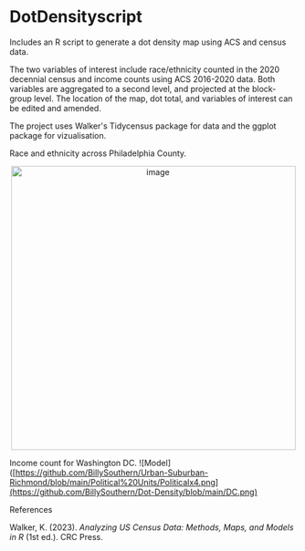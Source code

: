 # DotDensityscript
Includes an R script to generate a dot density map using ACS and census data.  

The two variables of interest include race/ethnicity counted in the 2020 decennial census and income counts using ACS 2016-2020 data. Both variables are aggregated to a second level, and projected at the block-group level. The location of the map, dot total, and variables of interest can be edited and amended.

The project uses Walker's Tidycensus package for data and the ggplot package for vizualisation.

Race and ethnicity across Philadelphia County.
<p align="center">
  <img width="498" alt="image" align="center" src="https://user-images.githubusercontent.com/91633301/190879950-24f82d78-284b-4816-8a64-928166278f2e.png">
</p>

Income count for Washington DC.
![Model]([https://github.com/BillySouthern/Urban-Suburban-Richmond/blob/main/Political%20Units/Politicalx4.png](https://github.com/BillySouthern/Dot-Density/blob/main/DC.png)


References

Walker, K. (2023). *Analyzing US Census Data: Methods, Maps, and Models in R* (1st ed.). CRC Press.
